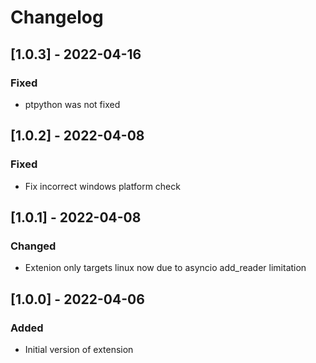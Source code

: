 # Changelog

## [1.0.3] - 2022-04-16

### Fixed
- ptpython was not fixed

## [1.0.2] - 2022-04-08

### Fixed
- Fix incorrect windows platform check

## [1.0.1] - 2022-04-08

### Changed
- Extenion only targets linux now due to asyncio add_reader limitation

## [1.0.0] - 2022-04-06

### Added
- Initial version of extension